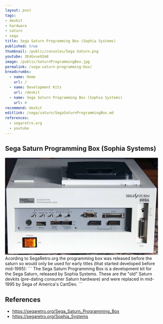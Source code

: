 ```yaml
---
layout: post
tags:
- devkit
- hardware
- saturn
- sega
title: Sega Saturn Programming Box (Sophia Systems)
published: true
thumbnail: /public/consoles/Sega Saturn.png
youtube: 3E4Gvue9Im8
image: /public/SaturnProgrammingBox.jpg
permalink: /sega-saturn-programming-box/
breadcrumbs:
  - name: Home
    url: /
  - name: Development Kits
    url: /devkit
  - name: Sega Saturn Programming Box (Sophia Systems)
    url: #
recommend: devkit
editlink: /sega/saturn/SegaSaturnProgrammingBox.md
references:
  - segaretro.org
  - youtube
---
```

## Sega Saturn Programming Box (Sophia Systems)
<img src="/public/SaturnProgrammingBox.jpg" />
Acording to SegaRetro.org the programming box was released before the saturn so would only be used for early titles (that started developed before mid-1995):
```
The Sega Saturn Programming Box is a development kit for the Sega Saturn, released by Sophia Systems. 
These are the "old" Saturn devkits (pre-dating consumer Saturn hardware) and were replaced in mid-1995 by Sega of America's CartDev.
```

## References
* https://segaretro.org/Sega_Saturn_Programming_Box
* https://segaretro.org/Sophia_Systems
